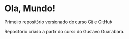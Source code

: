 # Ola, Mundo!
 Primeiro repositório versionado do curso Git e GitHub

 Repositório criado a partir do curso do Gustavo Guanabara.
